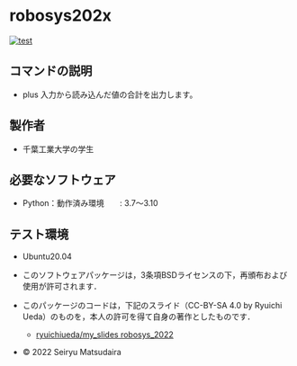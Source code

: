 # robosys202x

[![test](https://github.com/seiryu01/robosys202x/actions/workflows/test.yml/badge.svg)](https://github.com/seiryu01/robosys202x/actions/workflows/test.yml)

## コマンドの説明
* plus
 入力から読み込んだ値の合計を出力します。

## 製作者
* 千葉工業大学の学生

## 必要なソフトウェア
* Python：動作済み環境　　: 3.7～3.10

## テスト環境
* Ubuntu20.04


 * このソフトウェアパッケージは，3条項BSDライセンスの下，再頒布および使用が許可されます．
 * このパッケージのコードは，下記のスライド（CC-BY-SA 4.0 by Ryuichi Ueda）のものを，本人の許可を得て自身の著作としたものです．
      * [ryuichiueda/my_slides robosys_2022](https://github.com/ryuichiueda/my_slides/tree/master/robosys_2022)
  * © 2022 Seiryu Matsudaira
